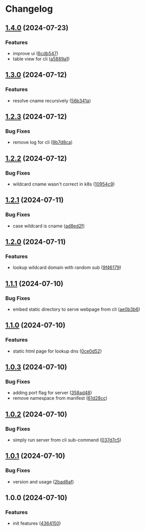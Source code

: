 # Changelog

## [1.4.0](https://github.com/sunggun-yu/dnsq/compare/v1.3.0...v1.4.0) (2024-07-23)


### Features

* improve ui ([6cdb547](https://github.com/sunggun-yu/dnsq/commit/6cdb547c33e28c1f230a45a1605ac439e2189f23))
* table view for cli ([a5889a1](https://github.com/sunggun-yu/dnsq/commit/a5889a13933d7e418028ca5d566cbaa8388f839a))

## [1.3.0](https://github.com/sunggun-yu/dnsq/compare/v1.2.3...v1.3.0) (2024-07-12)


### Features

* resolve cname recursively ([56b341a](https://github.com/sunggun-yu/dnsq/commit/56b341a3c8629e6230bdb8b5e4fbc33dbfb09c45))

## [1.2.3](https://github.com/sunggun-yu/dnsq/compare/v1.2.2...v1.2.3) (2024-07-12)


### Bug Fixes

* remove log for cli ([9b7d8ca](https://github.com/sunggun-yu/dnsq/commit/9b7d8ca824d0a1f4e91575161ee7fe63c6b2afe1))

## [1.2.2](https://github.com/sunggun-yu/dnsq/compare/v1.2.1...v1.2.2) (2024-07-12)


### Bug Fixes

* wildcard cname wasn't correct in k8s ([10954c9](https://github.com/sunggun-yu/dnsq/commit/10954c99da841a4e9ac392ca9a5ef38c3891b1ac))

## [1.2.1](https://github.com/sunggun-yu/dnsq/compare/v1.2.0...v1.2.1) (2024-07-11)


### Bug Fixes

* case wildcard is cname ([ad8ed2f](https://github.com/sunggun-yu/dnsq/commit/ad8ed2f7fb9b53bdba9c56ca42e45429dd7fa5eb))

## [1.2.0](https://github.com/sunggun-yu/dnsq/compare/v1.1.1...v1.2.0) (2024-07-11)


### Features

* lookup wildcard domain with random sub ([9f46179](https://github.com/sunggun-yu/dnsq/commit/9f4617922a052fc4c2b598d9abb838195cf99150))

## [1.1.1](https://github.com/sunggun-yu/dnsq/compare/v1.1.0...v1.1.1) (2024-07-10)


### Bug Fixes

* embed static directory to serve webpage from cli ([ae0b3b6](https://github.com/sunggun-yu/dnsq/commit/ae0b3b6ef80480dc704183e81219f4885a838c53))

## [1.1.0](https://github.com/sunggun-yu/dnsq/compare/v1.0.3...v1.1.0) (2024-07-10)


### Features

* static html page for lookup dns ([0ce0d52](https://github.com/sunggun-yu/dnsq/commit/0ce0d52745c120e9b10d5eee8f59416d6a86785c))

## [1.0.3](https://github.com/sunggun-yu/dnsq/compare/v1.0.2...v1.0.3) (2024-07-10)


### Bug Fixes

* adding port flag for server ([358ad48](https://github.com/sunggun-yu/dnsq/commit/358ad489614a20954601c04cd6c16447caa067c8))
* remove namespace from manifest ([61d28cc](https://github.com/sunggun-yu/dnsq/commit/61d28cca3acf85f906871d7ef46a9c5b5ff7f818))

## [1.0.2](https://github.com/sunggun-yu/dnsq/compare/v1.0.1...v1.0.2) (2024-07-10)


### Bug Fixes

* simply run server from cli sub-command ([037d7c5](https://github.com/sunggun-yu/dnsq/commit/037d7c5ad897871203ea11d3ffee6a3e71c91e74))

## [1.0.1](https://github.com/sunggun-yu/dnsq/compare/v1.0.0...v1.0.1) (2024-07-10)


### Bug Fixes

* version and usage ([2bad8af](https://github.com/sunggun-yu/dnsq/commit/2bad8afc07a0965233ddf2b27fafe39b6c1a54be))

## 1.0.0 (2024-07-10)


### Features

* init features ([4364150](https://github.com/sunggun-yu/dnsq/commit/4364150b15f8abdccdac75aa22c5640a634a4985))

